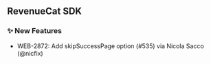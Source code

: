 ## RevenueCat SDK
### ✨ New Features
* WEB-2872: Add skipSuccessPage option (#535) via Nicola Sacco (@nicfix)

